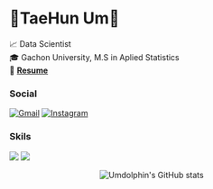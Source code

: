 # 🦈TaeHun Um🐬

📈 Data Scientist  
🎓 Gachon University, M.S in Aplied Statistics  
📝 <a href = "https://github.com/Umdolphin/Taehun_Resume">**Resume**</a>

### Social

[![Gmail](https://img.shields.io/badge/Gmail-D14836?style=for-the-badge&logo=gmail&logoColor=white)](https://mail.google.com/mail/?view=cm&amp;fs=1&amp;to=eum7393@gmail.com)
<a href = "https://www.instagram.com/um_dolphin/">![Instagram](https://img.shields.io/badge/Instagram-%23E4405F.svg?style=for-the-badge&logo=Instagram&logoColor=white)</a>

### Skils


<img src="https://img.shields.io/badge/Python-3776AB?style=for-the-badge&logo=Python&logoColor=white"> <img src="https://img.shields.io/badge/R-276DC3?style=for-the-badge&logo=R&logoColor=white">

<div align=center>
  
![Umdolphin's GitHub stats](https://github-readme-stats.vercel.app/api?username=Umdolphin&show_icons=true&theme=dracula)  

</div align=center>
